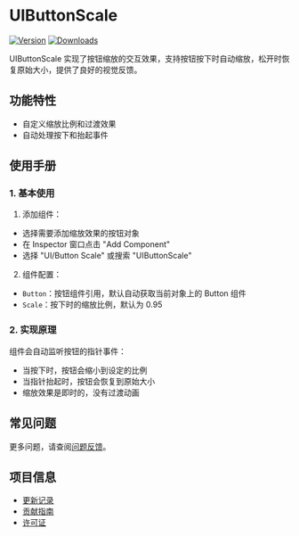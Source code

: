 # UIButtonScale

[![Version](https://img.shields.io/npm/v/org.eframework.u3d.ugui)](https://www.npmjs.com/package/org.eframework.u3d.ugui)
[![Downloads](https://img.shields.io/npm/dm/org.eframework.u3d.ugui)](https://www.npmjs.com/package/org.eframework.u3d.ugui)

UIButtonScale 实现了按钮缩放的交互效果，支持按钮按下时自动缩放，松开时恢复原始大小，提供了良好的视觉反馈。

## 功能特性

- 自定义缩放比例和过渡效果
- 自动处理按下和抬起事件

## 使用手册

### 1. 基本使用

1. 添加组件：
  - 选择需要添加缩放效果的按钮对象
  - 在 Inspector 窗口点击 "Add Component"
  - 选择 "UI/Button Scale" 或搜索 "UIButtonScale"

2. 组件配置：
  - `Button`：按钮组件引用，默认自动获取当前对象上的 Button 组件
  - `Scale`：按下时的缩放比例，默认为 0.95

### 2. 实现原理

组件会自动监听按钮的指针事件：
  - 当按下时，按钮会缩小到设定的比例
  - 当指针抬起时，按钮会恢复到原始大小
  - 缩放效果是即时的，没有过渡动画

## 常见问题

更多问题，请查阅[问题反馈](../CONTRIBUTING.md#问题反馈)。

## 项目信息

- [更新记录](../CHANGELOG.md)
- [贡献指南](../CONTRIBUTING.md)
- [许可证](../LICENSE)
